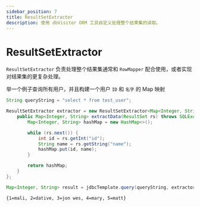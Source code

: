 ```yaml
---
sidebar_position: 7
title: ResultSetExtractor
description: 使用 dbVisitor ORM 工具自定义处理整个结果集的读取。
---
```


# ResultSetExtractor

`ResultSetExtractor` 负责处理整个结果集通常和 `RowMapper` 配合使用，或者实现对结果集的更复杂处理。

举一个例子查询所有用户，并且构建一个用户 `ID` 和 `名字` 的 Map 映射

```java
String queryString = "select * from test_user";

ResultSetExtractor extractor = new ResultSetExtractor<Map<Integer, String>>() {
    public Map<Integer, String> extractData(ResultSet rs) throws SQLException {
        Map<Integer, String> hashMap = new HashMap<>();

        while (rs.next()) {
            int id = rs.getInt("id");
            String name = rs.getString("name");
            hashMap.put(id, name);
        }

        return hashMap;
    }
};

Map<Integer, String> result = jdbcTemplate.query(queryString, extractor);
```

```text title='执行结果为'
{1=mali, 2=dative, 3=jon wes, 4=mary, 5=matt}
```
